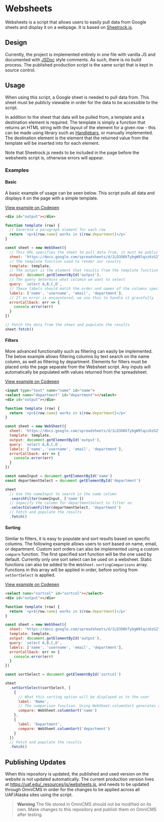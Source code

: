 # Websheets
Websheets is a script that allows users to easily pull data from Google sheets and display it on a webpage. It is based
on [Sheetrock.js](https://chriszarate.github.io/sheetrock/).

## Design
Currently, the project is implemented entirely in one file with vanilla JS and documented with
[JSDoc](https://jsdoc.app/) style comments. As such, there is no build process. The published production script is the
same script that is kept in source control.

## Usage
When using this script, a Google sheet is needed to pull data from. This sheet must be publicly viewable in order for
the data to be accessible to the script.

In addition to the sheet that data will be pulled from, a template and a destination element is required. The template
is simply a function that returns an HTML string with the layout of the element for a given row - this can be made using
library such as [Handlebars](https://handlebarsjs.com/), or manually implemented. The destination element is the element
that the returned value from the template will be inserted into for each element.

Note that Sheetrock.js needs to be included in the page before the websheets script is, otherwise errors will appear.

### Examples

#### Basic
A basic example of usage can be seen below. This script pulls all data and displays it on the page with a simple
template.

[View example on Codepen](https://codepen.io/katlyn/pen/VwBpgwr?editors=1010)
```html
<div id="output"></div>
```
```js
function template (row) {
  // Generate a paragraph element for each row 
  return `<p>${row.name} works in ${row.department}</p>`
}

const sheet = new WebSheet({
  // This URL specifies the sheet to pull data from, it must be public and be the full URL including hash
  sheet: 'https://docs.google.com/spreadsheets/d/1LD3O8kTybgW9lqzz6zG2TvGAyDgVcpi2ORb7uQWRjfA/edit#gid=0',
  // The template function used to render our results
  template: template,
  // The output is the element that results from the template function will be appended into
  output: document.getElementById('output'),
  // The query determins what columsn we want to select
  query: `select A,B,C,D`,
  // These labels should match the order and names of the columns specified in the query
  labels: ['name', 'username', 'email', 'department'],
  // If an error is encountered, we use this to handle it gracefully
  errorCallback: err => {
    console.error(err)
  }
})

// Fetch the data from the sheet and populate the results
sheet.fetch()
```
#### Filters
More advanced functionality such as filtering can easily be implemented. The below example allows filtering columns by
text search on the name column, as well as filtering by department. Elements for filters must be placed onto the page
separate from the Websheet script. Any inputs will automatically be populated with values returned from the spreadsheet.

[View example on Codepen](https://codepen.io/katlyn/pen/xxJqMPX)
```html
<input type="text" name="name" id="name">
<select name="department" id="department"></select>
<div id="output"></div>
```
```js
function template (row) {
  return `<p>${row.name} works in ${row.department}</p>`
}

const sheet = new WebSheet({
  sheet: 'https://docs.google.com/spreadsheets/d/1LD3O8kTybgW9lqzz6zG2TvGAyDgVcpi2ORb7uQWRjfA/edit#gid=0',
  template: template,
  output: document.getElementById('output'),
  query: `select A,B,C,D`,
  labels: ['name', 'username', 'email', 'department'],
  errorCallback: err => {
    console.error(err)
  }
})

const nameInput = document.getElementById('name')
const departmentSelect = document.getElementById('department')

sheet
  // Use the nameInput to search in the name column
  .searchFilter(nameInput, ['name'])
  // Sepecify the column for departmentSelect to filter on
  .selectColumnFilter(departmentSelect, 'department')
  // Fetch and populate the results
  .fetch()
```

#### Sorting
Similar to filters, it is easy to populate and sort results based on specific columns. The following example allows
users to sort based on name, email, or department. Custom sort orders can also be implemented using a custom `compare`
function. The first specified sort function will be the one used by default. Currently only one sort select can be used
on a websheet. Static functions can also be added to the `WebSheet.sortingComparisons` array. Functions in this array
will be applied in order, before sorting from `setSortSelect` is applied.

[View example on Codepen](https://codepen.io/katlyn/pen/MWBpLqb)
```html
<select name="sortcol" id="sortcol"></select>
<div id="output"></div>
```
```js
function template (row) {
  return `<p>${row.name} works in ${row.department}</p>`
}

const sheet = new WebSheet({
  sheet: 'https://docs.google.com/spreadsheets/d/1LD3O8kTybgW9lqzz6zG2TvGAyDgVcpi2ORb7uQWRjfA/edit#gid=0',
  template: template,
  output: document.getElementById('output'),
  query: `select A,B,C,D`,
  labels: ['name', 'username', 'email', 'department'],
  errorCallback: err => {
    console.error(err)
  }
})

const sortSelect = document.getElementById('sortcol')

sheet
  .setSortSelect(sortSelect, [
    {
      // What this sorting option will be displayed as to the user
      label: 'Name',
      // The comparison function. Using WebSheet.columnSort generates a function to sort on the specified column.
      compare: WebSheet.columnSort('name')
    },
    {
      label: 'Department',
      compare: WebSheet.columnSort('department')
    }
  ])
  // Fetch and populate the results
  .fetch()
```

## Publishing Updates
When this repository is updated, the published and used version on the website is not updated automatically. The current
production version lives at https://uaf.edu/_resources/js/websheets.js, and needs to be updated through OmniCMS in order
for the changes to be applied across all UAF/Alaska sites using the script.

> **Warning**
> The file stored in OmniCMS should not be modified on its own. Make changes to this repository and publish them on
> OmniCMS after testing.
